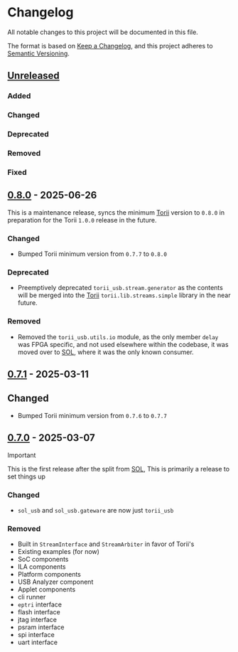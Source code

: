 <!-- markdownlint-disable MD024 -->
# Changelog

All notable changes to this project will be documented in this file.

The format is based on [Keep a Changelog](https://keepachangelog.com/en/1.0.0/),
and this project adheres to [Semantic Versioning](https://semver.org/spec/v2.0.0.html).

<!--
Unreleased template stuff

## [Unreleased]
### Added
### Changed
### Deprecated
### Removed
### Fixed
### Security
-->

## [Unreleased]

### Added

### Changed

### Deprecated

### Removed

### Fixed

## [0.8.0] - 2025-06-26

This is a maintenance release, syncs the minimum [Torii] version to `0.8.0` in preparation for
the Torii `1.0.0` release in the future.

### Changed

- Bumped Torii minimum version from `0.7.7` to `0.8.0`

### Deprecated

- Preemptively deprecated `torii_usb.stream.generator` as the contents will be merged into the [Torii] `torii.lib.streams.simple` library in the near future.

### Removed

- Removed the `torii_usb.utils.io` module, as the only member `delay` was FPGA specific, and not used elsewhere within the codebase, it was moved over to [SOL], where it was the only known consumer.

## [0.7.1] - 2025-03-11

## Changed

- Bumped Torii minimum version from `0.7.6` to `0.7.7`

## [0.7.0] - 2025-03-07

> [!IMPORTANT]
> This is the first release after the split from [SOL], This is primarily a release to set things up

### Changed

- `sol_usb` and `sol_usb.gateware` are now just `torii_usb`

### Removed

- Built in `StreamInterface` and `StreamArbiter` in favor of Torii's
- Existing examples (for now)
- SoC components
- ILA components
- Platform components
- USB Analyzer component
- Applet components
- cli runner
- `eptri` interface
- flash interface
- jtag interface
- psram interface
- spi interface
- uart interface

[Unreleased]: https://github.com/shrine-maiden-heavy-industries/torii-usb/compare/v0.8.0...main
[0.8.0]: https://github.com/shrine-maiden-heavy-industries/torii-usb/compare/v0.7.1..v0.8.0
[0.7.1]: https://github.com/shrine-maiden-heavy-industries/torii-usb/compare/v0.7.0..v0.7.1
[0.7.0]: https://github.com/shrine-maiden-heavy-industries/torii-usb/compare/e84197f...v0.7.0
[SOL]: https://github.com/shrine-maiden-heavy-industries/sol
[Torii]: https://github.com/shrine-maiden-heavy-industries/torii-hdl
